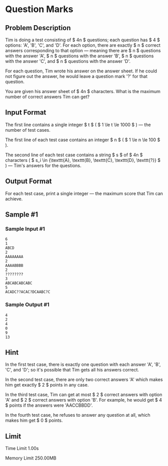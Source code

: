# Question Marks

## Problem Description

Tim is doing a test consisting of $ 4n $ questions; each question has $ 4 $ options: 'A', 'B', 'C', and 'D'. For each option, there are exactly $ n $ correct answers corresponding to that option — meaning there are $ n $ questions with the answer 'A', $ n $ questions with the answer 'B', $ n $ questions with the answer 'C', and $ n $ questions with the answer 'D'.

For each question, Tim wrote his answer on the answer sheet. If he could not figure out the answer, he would leave a question mark '?' for that question.

You are given his answer sheet of $ 4n $ characters. What is the maximum number of correct answers Tim can get?

## Input Format

The first line contains a single integer $ t $ ( $ 1 \le t \le 1000 $ ) — the number of test cases.

The first line of each test case contains an integer $ n $ ( $ 1 \le n \le 100 $ ).

The second line of each test case contains a string $ s $ of $ 4n $ characters ( $ s_i \in \{\texttt{A}, \texttt{B}, \texttt{C}, \texttt{D}, \texttt{?}\} $ ) — Tim's answers for the questions.

## Output Format

For each test case, print a single integer — the maximum score that Tim can achieve.

## Sample #1

### Sample Input #1

```
6
1
ABCD
2
AAAAAAAA
2
AAAABBBB
2
????????
3
ABCABCABCABC
5
ACADC??ACAC?DCAABC?C
```

### Sample Output #1

```
4
2
4
0
9
13
```

## Hint

In the first test case, there is exactly one question with each answer 'A', 'B', 'C', and 'D'; so it's possible that Tim gets all his answers correct.

In the second test case, there are only two correct answers 'A' which makes him get exactly $ 2 $ points in any case.

In the third test case, Tim can get at most $ 2 $ correct answers with option 'A' and $ 2 $ correct answers with option 'B'. For example, he would get $ 4 $ points if the answers were 'AACCBBDD'.

In the fourth test case, he refuses to answer any question at all, which makes him get $ 0 $ points.

## Limit



Time Limit
1.00s

Memory Limit
250.00MB